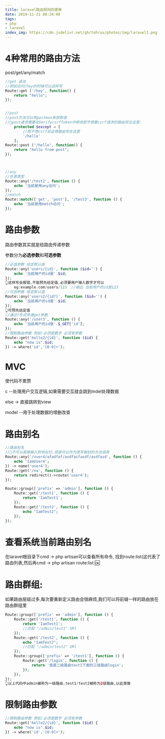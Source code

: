 ```yaml
---
title: laravel路由规则的使用
date: 2019-11-21 08:34:08
tags:
- php
- laravel
index_img: https://cdn.jsdelivr.net/gh/tohrux/photos/img/laravel1.png
---
```


# 4种常用的路由方法

post/get/any/match

```php
//get 语法
//例如访问/hey的时候可以这样写
Route::get ('/hey', function() {
    return "hello";
});


//post
//post方法可以用postman来获取值
//👩post请求需要在VerifycsrfToken中修改把不想要csrf请求的路由写在这里:
	protected $except = [
        //把不想csrf验证得路由写在这里
        '/hello'
    ];
Route::post ('/hello', function() {
    return "hello from post";
});



//any
//任意类型
Route::any('/test2', function () {
    echo '当前是用any访问';
});
//match
Route::match(['get', 'post'], '/test3', function () {
    echo '当前是用match访问';
});
```

# 路由参数

路由参数其实就是给路由传递参数

参数分为**必选参数**和**可选参数**

```php
//必选参数 给定默认值
Route::any('users/{id}', function ($id='') {
    echo '当前用户的id是'.$id;
});
👆这样写会报错,不能预先给定值,必须要用户输入数字才可以
    eg:example.com/users/123  //输出 当前用户的id是123
//可选参数 给定默认值
Route::any('users2/{id?}', function ($id='') {
    echo '当前用户的id是'.$id;
});
👆可预先给定值
//通过?形式传递get参数
Route::any('/user3', function () {
    echo '当前用户的id是'.$_GET['id'];
});
//限制路由参数 例如:必须是数字 必须有参数
Route::get('hello2/{id}', function ($id) {
    echo "now is".$id;
}) -> where('id','[0-9]+');
```

# MVC

使代码不累赘

c --处理用户交互逻辑,如果需要交互就会跳到mdel处理数据

else -> 直接跳转到view

model --用于处理数据的增删改查

# 路由别名

```php
//路由别名
//🙅不可以直接输入到地址栏,但是可以作为简写被别的方法调用
Route::any('/user4/afadfaf/asdfasfasdf/asdfasd', function () {
    echo 'IamUser4';
}) -> name('user4');
Route::get('/na', function () {
    return redirect()->route('user4');
});

Route::group(['prefix' => 'admin'], function () {
    Route::get('/test1', function () {
        return 'IamTest1';
    });
    Route::get('/test2', function () {
        echo "IamTest2";
    });
});
```



# 查看系统当前路由别名

在laravel根目录下cmd -> php artisan可以查看所有命令, 找到route:list(这代表了路由列表,然后再cmd -> php artisan route:list  🆗

# 路由群组:

如果路由层级过多,每次要重新定义路由会很麻烦,我们可以将前缀一样的路由放在路由群组里

```php
Route::group(['prefix' => 'admin'], function () {
    Route::get('/test1', function () {
        return 'IamTest1';
        //匹配 "/admin/test1" URl
    });
    Route::get('/test2', function () {
        echo "IamTest2";
        //匹配 "/admin/test2" URl
    });
    Route::group(['prefix' => '/test1'], function () {
        Route::get('/login', function () {
            return '我是二级路由test1下面的三级路由login';
        });
    });
});
👆以上代码中admin被称为一级路由,test1/test2被称为2级路由,以此类推
```

# 限制路由参数 

```php
//限制路由参数 例如:必须是数字 必须有参数
Route::get('hello2/{id}', function ($id) {
    echo "now is".$id;
}) -> where('id','[0-9]+');
```

